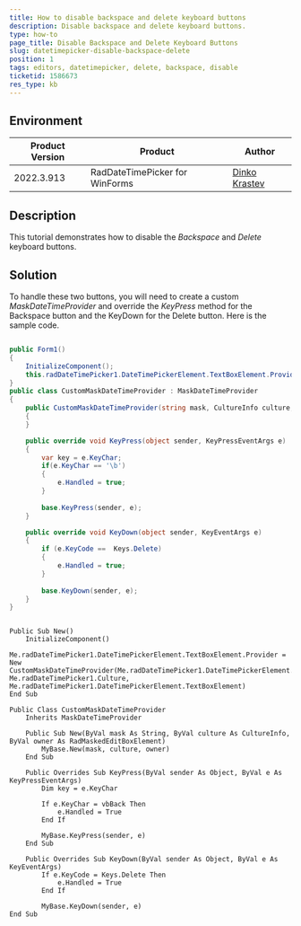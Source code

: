```yaml
---
title: How to disable backspace and delete keyboard buttons
description: Disable backspace and delete keyboard buttons.
type: how-to
page_title: Disable Backspace and Delete Keyboard Buttons
slug: datetimepicker-disable-backspace-delete
position: 1
tags: editors, datetimepicker, delete, backspace, disable
ticketid: 1586673
res_type: kb
---
```


## Environment
|Product Version|Product|Author|
|----|----|----|
|2022.3.913|RadDateTimePicker for WinForms|[Dinko Krastev](https://www.telerik.com/blogs/author/dinko-krastev)|


## Description

This tutorial demonstrates how to disable the *Backspace* and *Delete* keyboard buttons.

## Solution

To handle these two buttons, you will need to create a custom *MaskDateTimeProvider* and override the *KeyPress* method for the Backspace button and the KeyDown for the Delete button. Here is the sample code.

````C#

public Form1()
{
    InitializeComponent();
    this.radDateTimePicker1.DateTimePickerElement.TextBoxElement.Provider = new CustomMaskDateTimeProvider(this.radDateTimePicker1.DateTimePickerElement.TextBoxElement.Mask,this.radDateTimePicker1.Culture, this.radDateTimePicker1.DateTimePickerElement.TextBoxElement);
}
public class CustomMaskDateTimeProvider : MaskDateTimeProvider
{
    public CustomMaskDateTimeProvider(string mask, CultureInfo culture, RadMaskedEditBoxElement owner) : base(mask, culture, owner)
    {
    }

    public override void KeyPress(object sender, KeyPressEventArgs e)
    {
        var key = e.KeyChar;
        if(e.KeyChar == '\b')
        {
            e.Handled = true;
        }
            
        base.KeyPress(sender, e);
    }

    public override void KeyDown(object sender, KeyEventArgs e)
    {
        if (e.KeyCode ==  Keys.Delete)
        {
            e.Handled = true;
        }
           
        base.KeyDown(sender, e);
    }
}

````
````VB.NET

Public Sub New()
	InitializeComponent()
	Me.radDateTimePicker1.DateTimePickerElement.TextBoxElement.Provider = New CustomMaskDateTimeProvider(Me.radDateTimePicker1.DateTimePickerElement.TextBoxElement.Mask, Me.radDateTimePicker1.Culture, Me.radDateTimePicker1.DateTimePickerElement.TextBoxElement)
End Sub

Public Class CustomMaskDateTimeProvider
	Inherits MaskDateTimeProvider

	Public Sub New(ByVal mask As String, ByVal culture As CultureInfo, ByVal owner As RadMaskedEditBoxElement)
		MyBase.New(mask, culture, owner)
	End Sub

	Public Overrides Sub KeyPress(ByVal sender As Object, ByVal e As KeyPressEventArgs)
		Dim key = e.KeyChar

		If e.KeyChar = vbBack Then
			e.Handled = True
		End If

		MyBase.KeyPress(sender, e)
	End Sub

	Public Overrides Sub KeyDown(ByVal sender As Object, ByVal e As KeyEventArgs)
		If e.KeyCode = Keys.Delete Then
			e.Handled = True
		End If

		MyBase.KeyDown(sender, e)
End Sub


````


